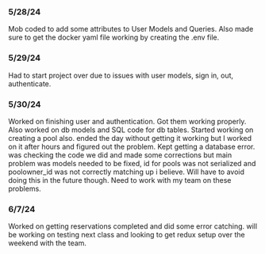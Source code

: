 
### 5/28/24

Mob coded to add some attributes to User Models and Queries. Also made sure to get the docker yaml file working by creating the .env file.


### 5/29/24

Had to start project over due to issues with user models, sign in, out, authenticate.

### 5/30/24

Worked on finishing user and authentication. Got them working properly.  Also worked on db models and SQL code for db tables. Started working on creating a pool also. ended the day without getting it working but I worked on it after hours and figured out the problem. Kept getting a database error. was checking the code we did and made some corrections but main problem was models needed to be fixed, id for pools was not serialized and poolowner_id was not correctly matching up i believe. Will have to avoid doing this in the future though. Need to work with my team on these problems.

### 6/7/24

Worked on getting reservations completed and did some error catching. will be working on testing next class and looking to get redux setup over the weekend with the team.

